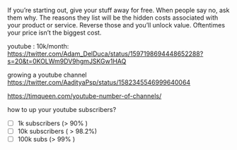 If you’re starting out, give your stuff away for free. When people say no, ask them why. The reasons they list will be the hidden costs associated with your product or service. Reverse those and you’ll unlock value. Oftentimes your price isn’t the biggest cost.

youtube : 10k/month:
https://twitter.com/Adam_DelDuca/status/1597198694448652288?s=20&t=0KOLWm9DV9hgmJSKGw1HAQ


growing a youtube channel
https://twitter.com/AadityaPsp/status/1582345546999640064

https://timqueen.com/youtube-number-of-channels/

how to up your youtube subscribers?
- [ ] 1k subscribers (> 90% )
- [ ] 10k subscribers ( > 98.2%) 
- [ ] 100k subs (> 99%  )